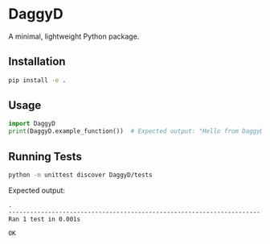 # DaggyD

A minimal, lightweight Python package.

## Installation

```sh
pip install -e .
```

## Usage

```python
import DaggyD
print(DaggyD.example_function())  # Expected output: "Hello from DaggyD!"
```

## Running Tests

```sh
python -m unittest discover DaggyD/tests
```

Expected output:

```
.
----------------------------------------------------------------------
Ran 1 test in 0.001s

OK
```
